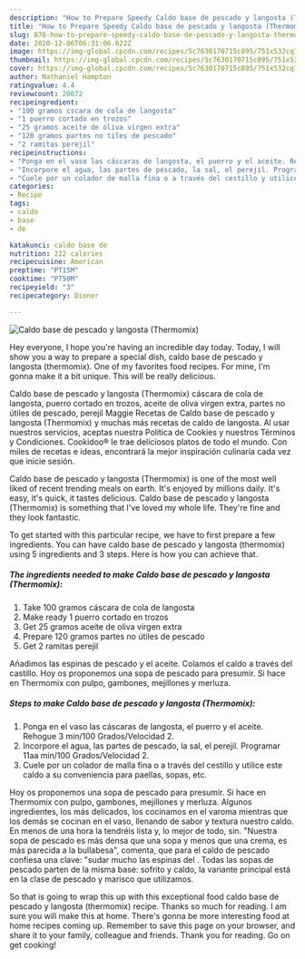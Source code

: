 ```yaml
---
description: "How to Prepare Speedy Caldo base de pescado y langosta (Thermomix)"
title: "How to Prepare Speedy Caldo base de pescado y langosta (Thermomix)"
slug: 878-how-to-prepare-speedy-caldo-base-de-pescado-y-langosta-thermomix
date: 2020-12-06T06:31:06.622Z
image: https://img-global.cpcdn.com/recipes/5c7630170715c895/751x532cq70/caldo-base-de-pescado-y-langosta-thermomix-foto-principal.jpg
thumbnail: https://img-global.cpcdn.com/recipes/5c7630170715c895/751x532cq70/caldo-base-de-pescado-y-langosta-thermomix-foto-principal.jpg
cover: https://img-global.cpcdn.com/recipes/5c7630170715c895/751x532cq70/caldo-base-de-pescado-y-langosta-thermomix-foto-principal.jpg
author: Nathaniel Hampton
ratingvalue: 4.4
reviewcount: 20672
recipeingredient:
- "100 gramos cscara de cola de langosta"
- "1 puerro cortado en trozos"
- "25 gramos aceite de oliva virgen extra"
- "120 gramos partes no tiles de pescado"
- "2 ramitas perejil"
recipeinstructions:
- "Ponga en el vaso las cáscaras de langosta, el puerro y el aceite. Rehogue 3 min/100 Grados/Velocidad 2."
- "Incorpore el agua, las partes de pescado, la sal, el perejil. Programar 11aa min/100 Grados/Velocidad 2."
- "Cuele por un colador de malla fina o a través del cestillo y utilice este caldo a su conveniencia para paellas, sopas, etc."
categories:
- Recipe
tags:
- caldo
- base
- de

katakunci: caldo base de 
nutrition: 222 calories
recipecuisine: American
preptime: "PT15M"
cooktime: "PT50M"
recipeyield: "3"
recipecategory: Dinner

---
```



![Caldo base de pescado y langosta (Thermomix)](https://img-global.cpcdn.com/recipes/5c7630170715c895/751x532cq70/caldo-base-de-pescado-y-langosta-thermomix-foto-principal.jpg)

Hey everyone, I hope you're having an incredible day today. Today, I will show you a way to prepare a special dish, caldo base de pescado y langosta (thermomix). One of my favorites food recipes. For mine, I'm gonna make it a bit unique. This will be really delicious.

Caldo base de pescado y langosta (Thermomix) cáscara de cola de langosta, puerro cortado en trozos, aceite de oliva virgen extra, partes no útiles de pescado, perejil Maggie Recetas de Caldo base de pescado y langosta (Thermomix) y muchas más recetas de caldo de langosta. Al usar nuestros servicios, aceptas nuestra Política de Cookies y nuestros Términos y Condiciones. Cookidoo® le trae deliciosos platos de todo el mundo. Con miles de recetas e ideas, encontrará la mejor inspiración culinaria cada vez que inicie sesión.

Caldo base de pescado y langosta (Thermomix) is one of the most well liked of recent trending meals on earth. It's enjoyed by millions daily. It's easy, it's quick, it tastes delicious. Caldo base de pescado y langosta (Thermomix) is something that I've loved my whole life. They're fine and they look fantastic.


To get started with this particular recipe, we have to first prepare a few ingredients. You can have caldo base de pescado y langosta (thermomix) using 5 ingredients and 3 steps. Here is how you can achieve that.

<!--inarticleads1-->

##### The ingredients needed to make Caldo base de pescado y langosta (Thermomix):

1. Take 100 gramos cáscara de cola de langosta
1. Make ready 1 puerro cortado en trozos
1. Get 25 gramos aceite de oliva virgen extra
1. Prepare 120 gramos partes no útiles de pescado
1. Get 2 ramitas perejil


Añadimos las espinas de pescado y el aceite. Colamos el caldo a través del castillo. Hoy os proponemos una sopa de pescado para presumir. Si hace en Thermomix con pulpo, gambones, mejillones y merluza. 

<!--inarticleads2-->

##### Steps to make Caldo base de pescado y langosta (Thermomix):

1. Ponga en el vaso las cáscaras de langosta, el puerro y el aceite. Rehogue 3 min/100 Grados/Velocidad 2.
1. Incorpore el agua, las partes de pescado, la sal, el perejil. Programar 11aa min/100 Grados/Velocidad 2.
1. Cuele por un colador de malla fina o a través del cestillo y utilice este caldo a su conveniencia para paellas, sopas, etc.


Hoy os proponemos una sopa de pescado para presumir. Si hace en Thermomix con pulpo, gambones, mejillones y merluza. Algunos ingredientes, los más delicados, los cocinamos en el varoma mientras que los demás se cocinan en el vaso, llenando de sabor y textura nuestro caldo. En menos de una hora la tendréis lista y, lo mejor de todo, sin. &#34;Nuestra sopa de pescado es más densa que una sopa y menos que una crema, es más parecida a la bullabesa&#34;, comenta, que para el caldo de pescado confiesa una clave: &#34;sudar mucho las espinas del . Todas las sopas de pescado parten de la misma base: sofrito y caldo, la variante principal está en la clase de pescado y marisco que utilizamos. 

So that is going to wrap this up with this exceptional food caldo base de pescado y langosta (thermomix) recipe. Thanks so much for reading. I am sure you will make this at home. There's gonna be more interesting food at home recipes coming up. Remember to save this page on your browser, and share it to your family, colleague and friends. Thank you for reading. Go on get cooking!
